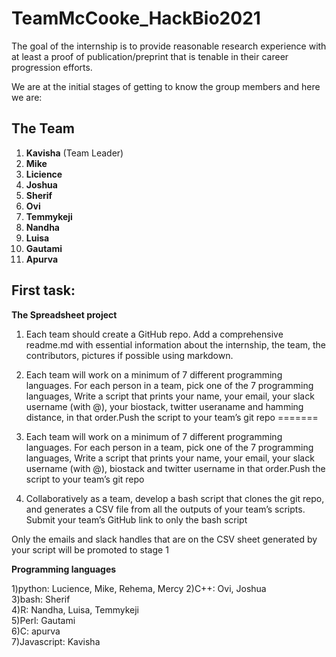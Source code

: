 # TeamMcCooke_HackBio2021

The goal of the internship is to provide reasonable research experience with at least a proof of publication/preprint that is tenable in their career progression efforts.

We are at the initial stages of getting to know the group members and here we are:

## The Team


1. **Kavisha** (Team Leader)
2. **Mike**  
3. **Licience**
4. **Joshua**
5. **Sherif**
6. **Ovi**
7. **Temmykeji**
8. **Nandha**
9. **Luisa**
10. **Gautami**
11. **Apurva**



## First task:
**The Spreadsheet project**  

1. Each team should create a GitHub repo. Add a comprehensive readme.md with essential information about the internship, the team, the contributors, pictures if possible using markdown.

2. Each team will work on a minimum of  7 different programming languages. For each person in a team, pick one of the 7 programming languages, Write a script that prints your name, your email, your slack username (with @), your biostack, twitter useraname and hamming distance, in that order.Push the script to your team’s git repo
=======
2. Each team will work on a minimum of  7 different programming languages. For each person in a team, pick one of the 7 programming languages, Write a script that prints your name, your email, your slack username (with @), biostack and twitter username in that order.Push the script to your team’s git repo

3. Collaboratively as a team, develop a bash script that clones the git repo, and generates a CSV file from all the outputs of your team’s scripts. Submit your team’s GitHub link to only the bash script 

Only the emails and slack handles that are on the CSV sheet generated by your script will be promoted to stage 1


**Programming languages**

1)python: Lucience, Mike, Rehema, Mercy
2)C++: Ovi, Joshua  
3)bash: Sherif  
4)R:  Nandha, Luisa, Temmykeji  
5)Perl: Gautami  
6)C: apurva  
7)Javascript: Kavisha  
